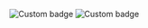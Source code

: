 ![Custom badge](https://img.shields.io/badge/.Net-6.0-blue) ![Custom badge](https://img.shields.io/badge/.Net-6.0-blue)
